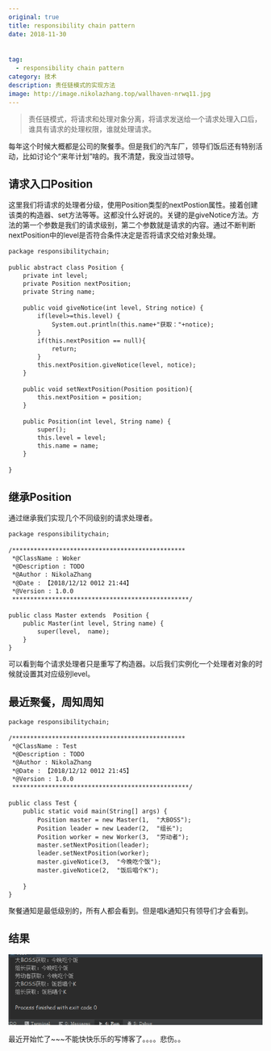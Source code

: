 ```yaml
---
original: true
title: responsibility chain pattern
date: 2018-11-30


tag:
  - responsibility chain pattern
category: 技术
description: 责任链模式的实现方法
image: http://image.nikolazhang.top/wallhaven-nrwq11.jpg
---
```


> 责任链模式，将请求和处理对象分离，将请求发送给一个请求处理入口后，谁具有请求的处理权限，谁就处理请求。

<!--more-->

每年这个时候大概都是公司的聚餐季。但是我们的汽车厂，领导们饭后还有特别活动，比如讨论个“来年计划”啥的。我不清楚，我没当过领导。

## 请求入口Position
这里我们将请求的处理者分级，使用Position类型的nextPostion属性。接着创建该类的构造器、set方法等等。这都没什么好说的。关键的是giveNotice方法。方法的第一个参数是我们的请求级别，第二个参数就是请求的内容。通过不断判断nextPosition中的level是否符合条件决定是否将请求交给对象处理。
```
package responsibilitychain;

public abstract class Position {
	private int level;
	private Position nextPosition;
	private String name;

	public void giveNotice(int level, String notice) {
		if(level>=this.level) {
			System.out.println(this.name+"获取："+notice);
		}
		if(this.nextPosition == null){
			return;
		}
		this.nextPosition.giveNotice(level, notice);
	}

	public void setNextPosition(Position position){
		this.nextPosition = position;
	}

	public Position(int level, String name) {
		super();
		this.level = level;
		this.name = name;
	}

}
```

## 继承Position
通过继承我们实现几个不同级别的请求处理者。
```
package responsibilitychain;

/************************************************
 *@ClassName : Woker
 *@Description : TODO
 *@Author : NikolaZhang
 *@Date : 【2018/12/12 0012 21:44】
 *@Version : 1.0.0
 *************************************************/

public class Master extends  Position {
    public Master(int level, String name) {
        super(level,  name);
    }
}
```
可以看到每个请求处理者只是重写了构造器。以后我们实例化一个处理者对象的时候就设置其对应级别level。

## 最近聚餐，周知周知
```
package responsibilitychain;

/************************************************
 *@ClassName : Test
 *@Description : TODO
 *@Author : NikolaZhang
 *@Date : 【2018/12/12 0012 21:45】
 *@Version : 1.0.0
 *************************************************/

public class Test {
    public static void main(String[] args) {
        Position master = new Master(1,  "大BOSS");
        Position leader = new Leader(2,  "组长");
        Position worker = new Worker(3,  "劳动者");
        master.setNextPosition(leader);
        leader.setNextPosition(worker);
        master.giveNotice(3,  "今晚吃个饭");
        master.giveNotice(2,  "饭后唱个K");

    }
}
```

聚餐通知是最低级别的，所有人都会看到。但是唱k通知只有领导们才会看到。

## 结果
![结果](/images/article/181212/res2.png)


最近开始忙了~~~不能快快乐乐的写博客了。。。。悲伤。。
